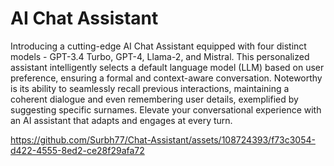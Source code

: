 # AI Chat Assistant

Introducing a cutting-edge AI Chat Assistant equipped with four distinct models - GPT-3.4 Turbo, GPT-4, Llama-2, and Mistral. This personalized assistant intelligently selects a default language model (LLM) based on user preference, ensuring a formal and context-aware conversation. Noteworthy is its ability to seamlessly recall previous interactions, maintaining a coherent dialogue and even remembering user details, exemplified by suggesting specific surnames. Elevate your conversational experience with an AI assistant that adapts and engages at every turn.


https://github.com/Surbh77/Chat-Assistant/assets/108724393/f73c3054-d422-4555-8ed2-ce28f29afa72


